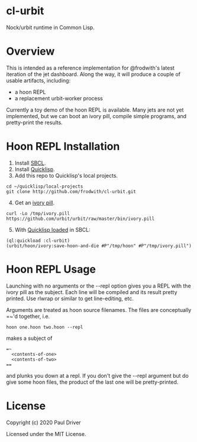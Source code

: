 # cl-urbit

Nock/urbit runtime in Common Lisp.

# Overview

This is intended as a reference implementation for @frodwith's latest
iteration of the jet dashboard. Along the way, it will produce a couple
of usable artifacts, including:

  * a hoon REPL
  * a replacement urbit-worker process

Currently a toy demo of the hoon REPL is available. Many jets are not
yet implemented, but we can boot an ivory pill, compile simple programs,
and pretty-print the results.

# Hoon REPL Installation

  1. Install [SBCL](http://sbcl.org).
  2. Install [Quicklisp](https://www.quicklisp.org/beta/index.html#installation).
  3. Add this repo to Quicklisp's local projects.
  ```
  cd ~/quicklisp/local-projects
  git clone http://github.com/frodwith/cl-urbit.git
  ```

  4. Get an [ivory pill](https://github.com/urbit/urbit/tree/master/bin).
  ```
  curl -Lo /tmp/ivory.pill https://github.com/urbit/urbit/raw/master/bin/ivory.pill
  ```

  5. With [Quicklisp loaded](https://www.quicklisp.org/beta/index.html#loading) in SBCL:
  ```
  (ql:quickload :cl-urbit)
  (urbit/hoon/ivory:save-hoon-and-die #P"/tmp/hoon" #P"/tmp/ivory.pill")
  ```

# Hoon REPL Usage

Launching with no arguments or the --repl option gives you a REPL with
the ivory pill as the subject. Each line will be compiled and its result
pretty printed. Use rlwrap or similar to get line-editing, etc.

Arguments are treated as hoon source filenames. The files are conceptually
=~'d together, i.e.

    hoon one.hoon two.hoon --repl

makes a subject of

    =~
      <contents-of-one>
      <contents-of-two>
    ==

and plunks you down at a repl. If you don't give the --repl argument but
do give some hoon files, the product of the last one will be pretty-printed.

# License

Copyright (c) 2020 Paul Driver

Licensed under the MIT License.
